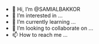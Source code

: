 - 👋 Hi, I’m @SAMIALBAKKOR
- 👀 I’m interested in ...
- 🌱 I’m currently learning ...
- 💞️ I’m looking to collaborate on ...
- 📫 How to reach me ...

<!---
SAMIALBAKKOR/SAMIALBAKKOR is a ✨ special ✨ repository because its `README.md` (this file) appears on your GitHub profile.
You can click the Preview link to take a look at your changes.
--->
